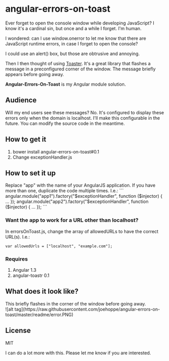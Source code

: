 # angular-errors-on-toast
Ever forget to open the console window while developing JavaScript? I know it's a cardinal sin, but once and a while I forget. I'm human. 

I wondered: can I use window.onerror to let me know that there are JavaScript runtime errors, in case I forget to open the console? 

I could use an alert() box, but those are obtrusive and annoying. 

Then I then thought of using [Toaster](https://github.com/CodeSeven/toastr). It's a great library that flashes a message in a preconfigured corner of the window. The message briefly appears before going away.

<strong>Angular-Errors-On-Toast</strong> is my Angular module solution.  

<h2>Audience</h2>
Will my end users see these messages? No. It's configured to  display these errors only when the domain is localhost. I'll make this configurable in the future. You can modify the source code in the meantime.

<h2>How to get it</h2>
<ol>
  <li>bower install angular-errors-on-toast#0.1</li>
  <li>Change exceptionHandler.js</li>
</ol>

<h2>How to set it up</h2>
Replace "app" with the name of your AngularJS application. If you have more than one, duplicate the code multiple times.
I.e.:
```
  angular.module("app1").factory("$exceptionHandler", function ($injector) {
    ...
  });
  angular.module("app2").factory("$exceptionHandler", function ($injector) {
    ...
  });
```

<h3>Want the app to work for a URL other than localhost?</h3>

In errorsOnToast.js, change the array of allowedURLs to have the correct URL(s). I.e.:

```
var allowedUrls = ["localhost", "example.com"];
```

<h3>Requires</h3>
<ol>
  <li>Angular 1.3</li>
  <li>angular-toastr 0.1</li>
</ol>

<h2>What does it look like?</h2>
This briefly flashes in the corner of the window before going away. 
<br />
![alt tag](https://raw.githubusercontent.com/joehoppe/angular-errors-on-toast/master/readme/error.PNG)


<h2>License</h2>
MIT

I can do a lot more with this. Please let me know if you are interested.
